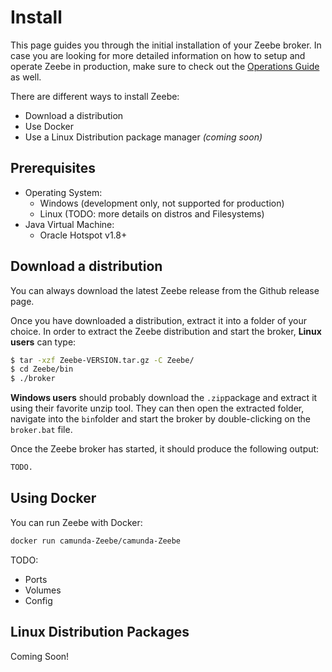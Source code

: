 # Install

This page guides you through the initial installation of your Zeebe broker. In case you are looking for more detailed information on how to setup and operate Zeebe in production, make sure to check out the [Operations Guide](/docs/operations-guide/) as well.

There are different ways to install Zeebe:

* Download a distribution
* Use Docker
* Use a Linux Distribution package manager _\(coming soon\)_

## Prerequisites

* Operating System:
  * Windows \(development only, not supported for production\)
  * Linux \(TODO: more details on distros and Filesystems\)
* Java Virtual Machine:
  * Oracle Hotspot v1.8+

## Download a distribution

You can always download the latest Zeebe release from the Github release page.

Once you have downloaded a distribution, extract it into a folder of your choice. In order to extract the Zeebe distribution and start the broker, **Linux users** can type:

```bash
$ tar -xzf Zeebe-VERSION.tar.gz -C Zeebe/
$ cd Zeebe/bin
$ ./broker
```

**Windows users** should probably download the `.zip`package and extract it using their favorite unzip tool. They can then open the extracted folder, navigate into the `bin`folder and start the broker by double-clicking on the `broker.bat` file.

Once the Zeebe broker has started, it should produce the following output:

```bash
TODO.
```

## Using Docker

You can run Zeebe with Docker:

```bash
docker run camunda-Zeebe/camunda-Zeebe
```

TODO:

* Ports
* Volumes
* Config

## Linux Distribution Packages

Coming Soon!
